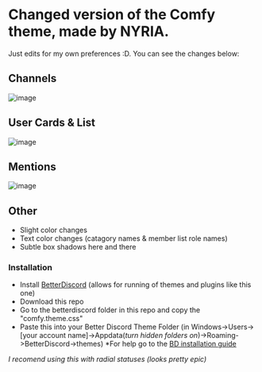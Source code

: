 # Changed version of the Comfy theme, made by NYRIA.
Just edits for my own preferences :D. You can see the changes below:

## Channels
![image](https://user-images.githubusercontent.com/65512990/118403200-562c4680-b63b-11eb-8588-84c9a833964d.png)

## User Cards & List
![image](https://user-images.githubusercontent.com/65512990/118403245-9390d400-b63b-11eb-9f30-a7465f25aad4.png)

## Mentions
![image](https://user-images.githubusercontent.com/65512990/118403408-31849e80-b63c-11eb-96f4-e566ef3a7e60.png)

## Other
- Slight color changes
- Text color changes (catagory names & member list role names)
- Subtle box shadows here and there

### Installation
- Install [BetterDiscord](https://betterdiscord.app/) (allows for running of themes and plugins like this one)
- Download this repo
- Go to the betterdiscord folder in this repo and copy the "comfy.theme.css"
- Paste this into your Better Discord Theme Folder (in Windows->Users->[your account name]->Appdata(_turn hidden folders on_)->Roaming->BetterDiscord->themes)
*For help go to the [BD installation guide](https://betterdiscord.app/FAQ)

_I recomend using this with radial statuses (looks pretty epic)_
